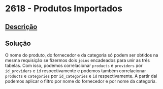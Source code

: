 # 2618 - Produtos Importados

## [Descrição](https://www.beecrowd.com.br/judge/pt/problems/view/2618)

## Solução

O nome do produto, do fornecedor e da categoria só podem ser obtidos na mesma requisição se fizermos dois `joins` encadeados para unir as três tabelas. Com isso, podemos correlacionar `products` e `providers` por `id_providers` e `id` respectivamente e podemos também correlacionar `products` e `categories` por `id_categories` e `id` respectivamente. A partir daí podemos aplicar o filtro por nome do fornecedor e por nome da categoria.